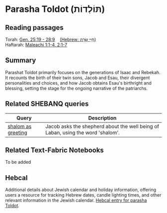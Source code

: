 # Parasha Toldot (תּוֹלְדוֹת)

## Reading passages

Torah: [Gen. 25:19 - 28:9](https://www.stepbible.org/?q=version=NASB2020|reference=Gen.28:19-28:9&options=HNVUG) &nbsp;&nbsp; [(Hebrew: שָׂרָה‎ חַיֵּי)](https://tikkun.io/#/p/toldot)<br>
Haftarah: [Maleachi 1:1-4, 2:1-7](https://www.stepbible.org/?q=version=NASB2020|reference=Mal.1:1-4;2:1-7&options=HNVUG)

## Summary

Parashat Toldot primarily focuses on the generations of Isaac and Rebekah. It recounts the birth of their twin sons, Jacob and Esau, their divergent personalities and choices, and how Jacob obtains Esau's birthright and blessing, setting the stage for the ongoing narrative of the patriarchs.

## Related SHEBANQ queries

Query | Description
--- | ---
[shalom as greeting](https://shebanq.ancient-data.org/hebrew/queries?goto=3224) | Jacob asks the shepherd about the well being of Laban, using the word 'shalom'.

## Related Text-Fabric Notebooks

To be added

## Hebcal

Additional details about Jewish calendar and holiday information, offering users a resource for tracking Hebrew dates, candle lighting times, and other relevant information in the Jewish calendar. [Hebcal entry for parasha Toldot](https://www.hebcal.com/sedrot/toldot).
